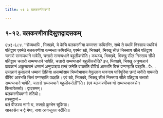 ```yaml
---
title: ०३ ३ बलकरणीयवग्गो

---
```



## १-१२. बलकरणीयादिसुत्तद्वादसकम्

 ६७३-६८४. ‘‘सेय्यथापि , भिक्खवे, ये केचि बलकरणीया कम्मन्ता कयिरन्ति, सब्बे ते पथविं निस्साय पथवियं पतिट्ठाय एवमेते बलकरणीया कम्मन्ता कयिरन्ति; एवमेव खो, भिक्खवे, भिक्खु सीलं निस्साय सीले पतिट्ठाय चत्तारो सम्मप्पधाने भावेति, चत्तारो सम्मप्पधाने बहुलीकरोति। कथञ्च, भिक्खवे, भिक्खु सीलं निस्साय सीले पतिट्ठाय चत्तारो सम्मप्पधाने भावेति, चत्तारो सम्मप्पधाने बहुलीकरोति? इध, भिक्खवे, भिक्खु अनुप्पन्नानं पापकानं अकुसलानं धम्मानं अनुप्पादाय छन्दं जनेति वायमति वीरियं आरभति चित्तं पग्गण्हाति पदहति…पे॰… उप्पन्नानं कुसलानं धम्मानं ठितिया असम्मोसाय भिय्योभावाय वेपुल्लाय भावनाय पारिपूरिया छन्दं जनेति वायमति वीरियं आरभति चित्तं पग्गण्हाति पदहति। एवं खो, भिक्खवे, भिक्खु सीलं निस्साय सीले पतिट्ठाय चत्तारो सम्मप्पधाने भावेति, चत्तारो सम्मप्पधाने बहुलीकरोती’’ति। (एवं बलकरणीयवग्गो सम्मप्पधानवसेन वित्थारेतब्बो)। द्वादसमम्।  
बलकरणीयवग्गो ततियो।  
तस्सुद्दानं –  
बलं बीजञ्च नागो च, रुक्खो कुम्भेन सूकिया।  
आकासेन च द्वे मेघा, नावा आगन्तुका नदीति॥  